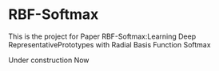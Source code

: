 # RBF-Softmax

This is the project for Paper RBF-Softmax:Learning Deep RepresentativePrototypes with Radial Basis Function Softmax

Under construction Now
